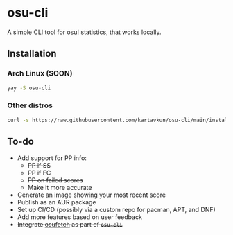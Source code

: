 # osu-cli

A simple CLI tool for osu! statistics, that works locally.

## Installation

### Arch Linux (SOON)
```bash
yay -S osu-cli
```

### Other distros

```bash
curl -s https://raw.githubusercontent.com/kartavkun/osu-cli/main/install.sh | bash
```

## To-do

- Add support for PP info:
  - ~~PP if SS~~
  - PP if FC
  - ~~PP on failed scores~~
  - Make it more accurate
- Generate an image showing your most recent score
- Publish as an AUR package
- Set up CI/CD (possibly via a custom repo for pacman, APT, and DNF)
- Add more features based on user feedback
- ~~Integrate [osufetch](https://github.com/kartavkun/osufetch) as part of `osu-cli`~~
